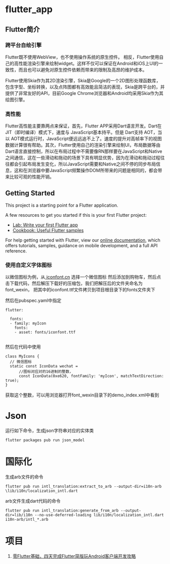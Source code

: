 # flutter_app

## Flutter简介

### 跨平台自绘引擎

Flutter既不使用WebView，也不使用操作系统的原生控件。 相反，Flutter使用自己的高性能渲染引擎来绘制widget。这样不仅可以保证在Android和iOS上UI的一致性，而且也可以避免对原生控件依赖而带来的限制及高昂的维护成本。

Flutter使用Skia作为其2D渲染引擎，Skia是Google的一个2D图形处理函数库，包含字型、坐标转换，以及点阵图都有高效能且简洁的表现，Skia是跨平台的，并提供了非常友好的API，目前Google Chrome浏览器和Android均采用Skia作为其绘图引擎。

### 高性能

Flutter高性能主要靠两点来保证，首先，Flutter APP采用Dart语言开发。Dart在 JIT（即时编译）模式下，速度与 JavaScript基本持平。但是 Dart支持 AOT，当以 AOT模式运行时，JavaScript便远远追不上了。速度的提升对高帧率下的视图数据计算很有帮助。其次，Flutter使用自己的渲染引擎来绘制UI，布局数据等由Dart语言直接控制，所以在布局过程中不需要像RN那样要在JavaScript和Native之间通信，这在一些滑动和拖动的场景下具有明显优势，因为在滑动和拖动过程往往都会引起布局发生变化，所以JavaScript需要和Native之间不停的同步布局信息，这和在浏览器中要JavaScript频繁操作DOM所带来的问题是相同的，都会带来比较可观的性能开销。



## Getting Started

This project is a starting point for a Flutter application.

A few resources to get you started if this is your first Flutter project:

- [Lab: Write your first Flutter app](https://flutter.io/docs/get-started/codelab)
- [Cookbook: Useful Flutter samples](https://flutter.io/docs/cookbook)

For help getting started with Flutter, view our 
[online documentation](https://flutter.io/docs), which offers tutorials, 
samples, guidance on mobile development, and a full API reference.

### 使用自定义字体图标
以微信图标为例，从[ iconfont.cn](https://www.iconfont.cn/search) 选择一个微信图标
然后添加到购物车，然后点击下载代码，然后解压下载好的压缩包，我们把解压后的文件夹命名为font_wexin，
把其中的iconfont.ttf文件拷贝到项目根目录下的fonts文件夹下

然后在pubspec.yaml中指定
```
flutter:

  fonts:
  - family: myIcon
    fonts:
    - asset: fonts/iconfont.ttf


```
然后在代码中使用
```
class MyIcons {
  // 微信图标
  static const IconData wechat =
      //图标对应对的16进制的整数，
      const IconData(0xe620, fontFamily: 'myIcon', matchTextDirection: true);
}
```
获取这个整数，可以用浏览器打开font_wexin目录下的demo_index.xml中看到


# Json

运行如下命令，生成json字符串对应的实体类
```
flutter packages pub run json_model

```

# 国际化

生成arb文件的命令
```
flutter pub run intl_translation:extract_to_arb --output-dir=i10n-arb \lib/i10n/localization_intl.dart 

```

arb文件生成dart代码的命令
```
flutter pub run intl_translation:generate_from_arb --output-dir=lib/i10n --no-use-deferred-loading lib/i10n/localization_intl.dart i10n-arb/intl_*.arb

```


# 项目
1. [零Flutter基础，四天完成Flutter简版玩Android客户端开发攻略](https://www.jianshu.com/p/e8d49e7a0554)


